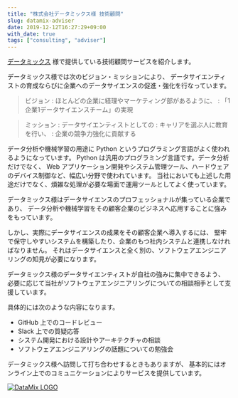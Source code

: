 ```yaml
---
title: "株式会社データミックス様 技術顧問"
slug: datamix-adviser
date: 2019-12-12T16:27:29+09:00
with_date: true
tags: ["consulting", "adviser"]
---
```


[データミックス](https://datamix.co.jp/) 様で提供している技術顧問サービスを紹介します。

データミックス様では次のビジョン・ミッションにより、
データサイエンティストの育成ならびに企業へのデータサイエンスの促進・強化を行なっています。

> ビジョン
> : ほとんどの企業に経理やマーケティング部があるように、
> : 「1企業1データサイエンスチーム」の実現

> ミッション
> : データサイエンティストとしての
> : キャリアを選ぶ人に教育を行い、
> : 企業の競争力強化に貢献する

データ分析や機械学習の用途に Python というプログラミング言語がよく使われるようになっています。
Python は汎用のプログラミング言語です。データ分析だけでなく、
Web アプリケーション開発やシステム管理ツール、ハードウェアのデバイス制御など、幅広い分野で使われています。
当社においても上述した用途だけでなく、煩雑な処理が必要な場面で運用ツールとしてよく使っています。

データミックス様はデータサイエンスのプロフェッショナルが集っている企業であり、
データ分析や機械学習をその顧客企業のビジネスへ応用することに強みをもっています。

しかし、実際にデータサイエンスの成果をその顧客企業へ導入するには、
堅牢で保守しやすいシステムを構築したり、企業のもつ社内システムと連携しなければなりません。
それはデータサイエンスと全く別の、ソフトウェアエンジニアリングの知見が必要になります。

データミックス様のデータサイエンティストが自社の強みに集中できるよう、
必要に応じて当社がソフトウェアエンジニアリングについての相談相手として支援しています。

具体的には次のような内容になります。

* GitHub 上でのコードレビュー
* Slack 上での質疑応答
* システム開発における設計やアーキテクチャの相談
* ソフトウェアエンジニアリングの話題についての勉強会

データミックス様へ訪問して打ち合わせするときもありますが、
基本的にはオンライン上でのコミュニケーションによりサービスを提供しています。

[![DataMix LOGO](/cases/2019/images/DataMix-side-transparent.png)](https://datamix.co.jp/)
